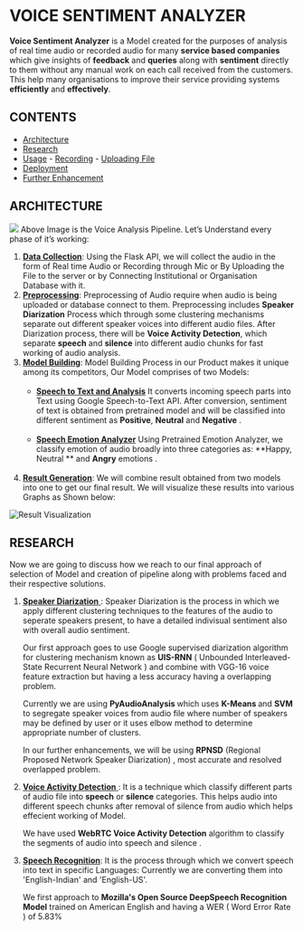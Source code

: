 # VOICE SENTIMENT ANALYZER
**Voice Sentiment Analyzer** is a Model created for the purposes of analysis of real time audio or recorded audio for many **service based companies** which give insights of **feedback** and **queries** along with **sentiment** directly to them without any manual work on each call received from the customers. This help many organisations to improve their service providing systems **efficiently** and **effectively**.
## CONTENTS

- <a href="#architecture">Architecture</a>
 - <a href="#research">Research</a>
 - <a href="#usage">Usage</a>
		 - <a href="#recording">Recording</a>
		  - <a href="#uploading">Uploading File</a>
- <a href="#deployment">Deployment</a>
- <a href="#furtherenhancement">Further Enhancement</a>

 <h2 id="architecture">ARCHITECTURE</h2>
 <img src='https://drive.google.com/uc?export=view&amp;id=1aR7EUXVlIHbIAfd-8C9mBJfS536DrYAs'>
Above Image is the Voice Analysis Pipeline. Let’s Understand every phase of it’s working:

1. <u>**Data Collection**</u>: Using the Flask API, we will collect the audio in the form of Real time Audio or Recording through Mic or By Uploading the File to the server or by Connecting Institutional or Organisation Database with it.<br></li>
2. <u>**Preprocessing**</u>: Preprocessing of Audio require when audio is being uploaded or database connect to them. Preprocessing includes  **Speaker Diarization** Process which through some clustering mechanisms separate out different speaker voices into different audio files. After Diarization process, there will be **Voice Activity Detection**, which separate **speech** and **silence**  into different audio chunks for fast working of audio analysis.<br>
3. <u>**Model Building**</u>: Model Building Process in our Product makes it unique among its competitors, Our Model comprises of two Models:<br><br>
	 - <u>**Speech to Text and Analysis**</u>
 It converts incoming speech parts into Text using Google Speech-to-Text API. After conversion, sentiment of text is obtained from pretrained model and will be classified into different sentiment as **Positive**, **Neutral** and **Negative** .<br><br>
	- <u>**Speech Emotion Analyzer**</u>
Using Pretrained Emotion Analyzer, we classify emotion of audio broadly into three categories as: **Happy, Neutral ** and <strong>Angry</strong> emotions .<br><br>
4. <u>**Result Generation**</u>: We will combine result obtained from two models into one to get our final result. We will visualize these results into various Graphs as Shown below:<br>
<img src="https://drive.google.com/uc?export=view&amp;id=1RJ8DUuE_JDRov05Q37k0HvlgyxoHCo37" alt="Result Visualization">

<h2 id="research">RESEARCH</h2>
Now we are going to discuss how we reach to our final approach of selection of Model and creation of pipeline along with problems faced and their respective solutions.

1. <u> **Speaker Diarization** </u>: Speaker Diarization is the process in which we apply different clustering techniques to the features of the audio to seperate speakers present, to have a detailed indivisual sentiment also with overall audio sentiment.
	<p> Our first approach goes to use Google supervised diarization algorithm for clustering mechanism known as <b>UIS-RNN</b> ( Unbounded Interleaved-State Recurrent Neural Network ) and combine with VGG-16 voice feature extraction but having a less accuracy having a overlapping problem. </p>
	<p> Currently we are using  <b>PyAudioAnalysis </b> which uses <b>K-Means </b> and <b> SVM</b> to segregate speaker voices from audio file where number of  speakers may be defined by user or it uses elbow method to determine appropriate number of clusters.</p>
	<p>In our further enhancements, we  will be using <b>RPNSD</b> (Regional Proposed Network Speaker Diarization) , most accurate and resolved overlapped problem.</p>

2. <u>**Voice Activity Detection** </u>: It is a technique which classify different parts of audio file into **speech** or **silence** categories. This helps audio into different speech chunks after removal of silence from audio which helps effecient working of Model.
		<p> We  have used **WebRTC Voice Activity Detection** algorithm  to classify the segments of audio into speech and silence .</p>

3. <u>**Speech Recognition**</u>: It is the process through which we convert speech into text in specific Languages: Currently we are converting them into 'English-Indian' and 'English-US'.

	<p>We first approach to <b>Mozilla's Open Source DeepSpeech Recognition Model</b> trained on American English and having a WER ( Word Error Rate ) of 5.83% 
